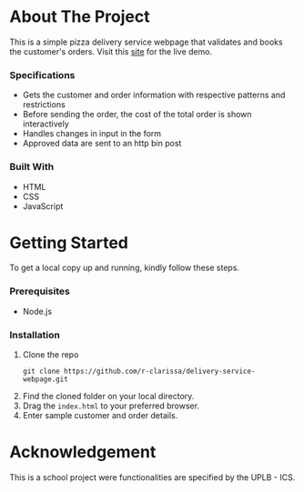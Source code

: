 # About The Project
This is a simple pizza delivery service webpage that validates and books the customer's orders. Visit this [site](https://r-clarissa.github.io/delivery-service-webpage/) for the live demo.

### Specifications
* Gets the customer and order information with respective patterns and restrictions
* Before sending the order, the cost of the total order is shown interactively
* Handles changes in input in the form
* Approved data are sent to an http bin post
### Built With
* HTML
* CSS
* JavaScript

# Getting Started
To get a local copy up and running, kindly follow these steps.

### Prerequisites
* Node.js

### Installation
1. Clone the repo 
   ```
   git clone https://github.com/r-clarissa/delivery-service-webpage.git
   ```
2. Find the cloned folder on your local directory.
3. Drag the `index.html` to your preferred browser.
4. Enter sample customer and order details.

# Acknowledgement
This is a school project were functionalities are specified by the UPLB - ICS.



